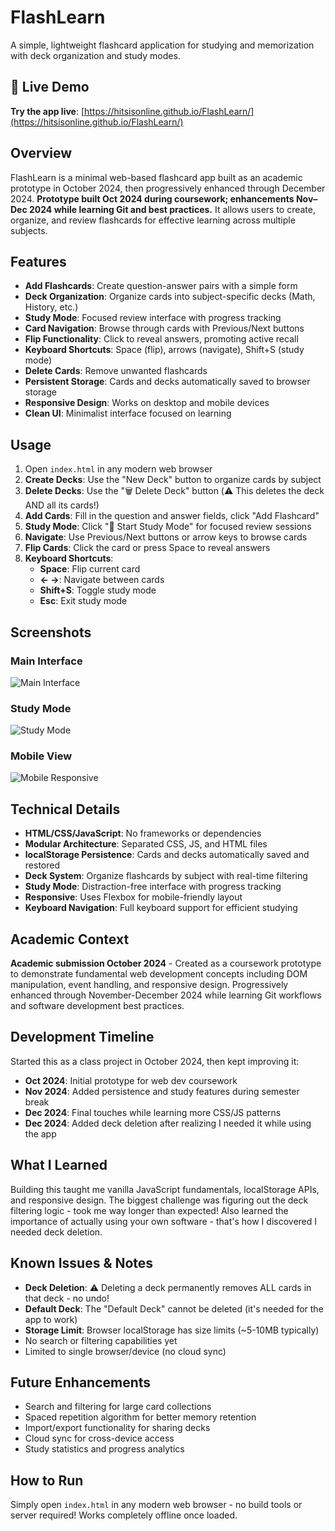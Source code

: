 # FlashLearn

A simple, lightweight flashcard application for studying and memorization with deck organization and study modes.

## 🚀 Live Demo

**Try the app live**: [https://hitsisonline.github.io/FlashLearn/](https://hitsisonline.github.io/FlashLearn/)

## Overview

FlashLearn is a minimal web-based flashcard app built as an academic prototype in October 2024, then progressively enhanced through December 2024. **Prototype built Oct 2024 during coursework; enhancements Nov–Dec 2024 while learning Git and best practices.** It allows users to create, organize, and review flashcards for effective learning across multiple subjects.

## Features

- **Add Flashcards**: Create question-answer pairs with a simple form
- **Deck Organization**: Organize cards into subject-specific decks (Math, History, etc.)
- **Study Mode**: Focused review interface with progress tracking
- **Card Navigation**: Browse through cards with Previous/Next buttons
- **Flip Functionality**: Click to reveal answers, promoting active recall
- **Keyboard Shortcuts**: Space (flip), arrows (navigate), Shift+S (study mode)
- **Delete Cards**: Remove unwanted flashcards
- **Persistent Storage**: Cards and decks automatically saved to browser storage
- **Responsive Design**: Works on desktop and mobile devices
- **Clean UI**: Minimalist interface focused on learning

## Usage

1. Open `index.html` in any modern web browser
2. **Create Decks**: Use the "New Deck" button to organize cards by subject
3. **Delete Decks**: Use the "🗑️ Delete Deck" button (⚠️ This deletes the deck AND all its cards!)
4. **Add Cards**: Fill in the question and answer fields, click "Add Flashcard"
4. **Study Mode**: Click "🎯 Start Study Mode" for focused review sessions
5. **Navigate**: Use Previous/Next buttons or arrow keys to browse cards
6. **Flip Cards**: Click the card or press Space to reveal answers
7. **Keyboard Shortcuts**:
   - **Space**: Flip current card
   - **← →**: Navigate between cards  
   - **Shift+S**: Toggle study mode
   - **Esc**: Exit study mode

## Screenshots

### Main Interface
![Main Interface](screenshots/main-interface.png)

### Study Mode
![Study Mode](screenshots/study-mode.png)

### Mobile View
![Mobile Responsive](screenshots/mobile-view.png)

## Technical Details

- **HTML/CSS/JavaScript**: No frameworks or dependencies
- **Modular Architecture**: Separated CSS, JS, and HTML files
- **localStorage Persistence**: Cards and decks automatically saved and restored
- **Deck System**: Organize flashcards by subject with real-time filtering
- **Study Mode**: Distraction-free interface with progress tracking  
- **Responsive**: Uses Flexbox for mobile-friendly layout
- **Keyboard Navigation**: Full keyboard support for efficient studying

## Academic Context

**Academic submission October 2024** - Created as a coursework prototype to demonstrate fundamental web development concepts including DOM manipulation, event handling, and responsive design. Progressively enhanced through November-December 2024 while learning Git workflows and software development best practices.

## Development Timeline

Started this as a class project in October 2024, then kept improving it:
- **Oct 2024**: Initial prototype for web dev coursework
- **Nov 2024**: Added persistence and study features during semester break
- **Dec 2024**: Final touches while learning more CSS/JS patterns
- **Dec 2024**: Added deck deletion after realizing I needed it while using the app

## What I Learned
Building this taught me vanilla JavaScript fundamentals, localStorage APIs, and responsive design. The biggest challenge was figuring out the deck filtering logic - took me way longer than expected! Also learned the importance of actually using your own software - that's how I discovered I needed deck deletion.

## Known Issues & Notes
- **Deck Deletion**: ⚠️ Deleting a deck permanently removes ALL cards in that deck - no undo!
- **Default Deck**: The "Default Deck" cannot be deleted (it's needed for the app to work)
- **Storage Limit**: Browser localStorage has size limits (~5-10MB typically)
- No search or filtering capabilities yet
- Limited to single browser/device (no cloud sync)

## Future Enhancements

- Search and filtering for large card collections
- Spaced repetition algorithm for better memory retention
- Import/export functionality for sharing decks
- Cloud sync for cross-device access
- Study statistics and progress analytics

## How to Run

Simply open `index.html` in any modern web browser - no build tools or server required! Works completely offline once loaded.

